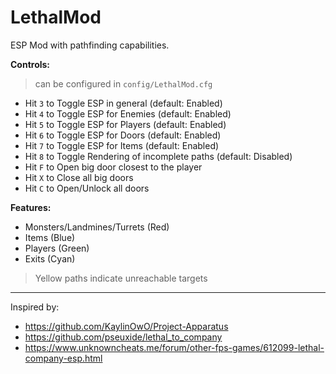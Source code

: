 # LethalMod

ESP Mod with pathfinding capabilities.

**Controls:**

> can be configured in `config/LethalMod.cfg`

- Hit `3` to Toggle ESP in general (default: Enabled)
- Hit `4` to Toggle ESP for Enemies (default: Enabled)
- Hit `5` to Toggle ESP for Players (default: Enabled)
- Hit `6` to Toggle ESP for Doors (default: Enabled)
- Hit `7` to Toggle ESP for Items (default: Enabled)
- Hit `8` to Toggle Rendering of incomplete paths (default: Disabled)
- Hit `F` to Open big door closest to the player
- Hit `X` to Close all big doors
- Hit `C` to Open/Unlock all doors

**Features:**

- Monsters/Landmines/Turrets (Red)
- Items (Blue)
- Players (Green)
- Exits (Cyan)

> Yellow paths indicate unreachable targets

---

Inspired by:

- https://github.com/KaylinOwO/Project-Apparatus
- https://github.com/pseuxide/lethal_to_company
- https://www.unknowncheats.me/forum/other-fps-games/612099-lethal-company-esp.html
